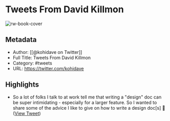 # Tweets From David Killmon

![rw-book-cover](https://pbs.twimg.com/profile_images/1390099342971658240/8bflA6gu.jpg)

## Metadata
- Author: [[@kohidave on Twitter]]
- Full Title: Tweets From David Killmon
- Category: #tweets
- URL: https://twitter.com/kohidave

## Highlights
- So a lot of folks I talk to at work tell me that writing a "design" doc can be super intimidating - especially for a larger feature. So I wanted to share some of the advice I like to give on how to write a design doc[s] 🧵 ([View Tweet](https://twitter.com/kohidave/status/1529568346940710912))
